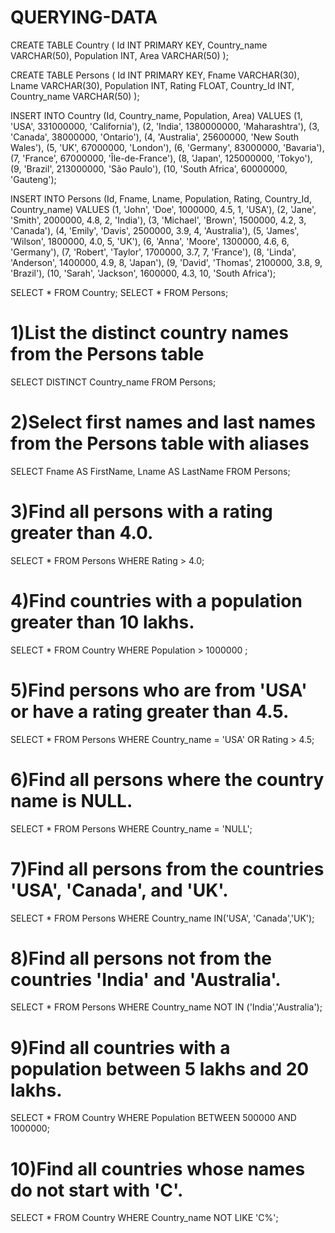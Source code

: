 # QUERYING-DATA
CREATE TABLE Country (
Id INT PRIMARY KEY,
Country_name VARCHAR(50),
Population INT,
Area VARCHAR(50)
);

CREATE TABLE Persons (
Id INT PRIMARY KEY,
Fname VARCHAR(30),
Lname VARCHAR(30),
Population INT,
Rating FLOAT,
Country_Id INT,
Country_name VARCHAR(50)
);


INSERT INTO Country (Id, Country_name, Population, Area) VALUES 
(1, 'USA', 331000000, 'California'),
(2, 'India', 1380000000, 'Maharashtra'),
(3, 'Canada', 38000000, 'Ontario'),
(4, 'Australia', 25600000, 'New South Wales'),
(5, 'UK', 67000000, 'London'),
(6, 'Germany', 83000000, 'Bavaria'),
(7, 'France', 67000000, 'Île-de-France'),
(8, 'Japan', 125000000, 'Tokyo'),
(9, 'Brazil', 213000000, 'São Paulo'),
(10, 'South Africa', 60000000, 'Gauteng');

INSERT INTO Persons (Id, Fname, Lname, Population, Rating, Country_Id, Country_name)
VALUES 
(1, 'John', 'Doe', 1000000, 4.5, 1, 'USA'),
(2, 'Jane', 'Smith', 2000000, 4.8, 2, 'India'),
(3, 'Michael', 'Brown', 1500000, 4.2, 3, 'Canada'),
(4, 'Emily', 'Davis', 2500000, 3.9, 4, 'Australia'),
(5, 'James', 'Wilson', 1800000, 4.0, 5, 'UK'),
(6, 'Anna', 'Moore', 1300000, 4.6, 6, 'Germany'),
(7, 'Robert', 'Taylor', 1700000, 3.7, 7, 'France'),
(8, 'Linda', 'Anderson', 1400000, 4.9, 8, 'Japan'),
(9, 'David', 'Thomas', 2100000, 3.8, 9, 'Brazil'),
(10, 'Sarah', 'Jackson', 1600000, 4.3, 10, 'South Africa');

SELECT * FROM Country;
SELECT * FROM Persons;


 # 1)List the distinct country names from the Persons table 
 
 SELECT DISTINCT Country_name FROM Persons;
 
 # 2)Select first names and last names from the Persons table with aliases
 
 SELECT Fname AS FirstName, Lname AS LastName FROM Persons;

# 3)Find all persons with a rating greater than 4.0. 

SELECT * FROM Persons WHERE Rating > 4.0;

# 4)Find countries with a population greater than 10 lakhs.

SELECT * FROM Country WHERE Population > 1000000 ;

# 5)Find persons who are from 'USA' or have a rating greater than 4.5.

SELECT * FROM Persons WHERE Country_name = 'USA' OR Rating > 4.5;

# 6)Find all persons where the country name is NULL.

SELECT * FROM Persons WHERE Country_name = 'NULL';

# 7)Find all persons from the countries 'USA', 'Canada', and 'UK'. 

SELECT * FROM Persons WHERE Country_name IN('USA', 'Canada','UK');

# 8)Find all persons not from the countries 'India' and 'Australia'. 

SELECT * FROM Persons WHERE Country_name NOT IN ('India','Australia');

# 9)Find all countries with a population between 5 lakhs and 20 lakhs.

SELECT * FROM Country WHERE Population BETWEEN 500000 AND 1000000;

# 10)Find all countries whose names do not start with 'C'.

SELECT * FROM Country WHERE Country_name NOT LIKE 'C%';

